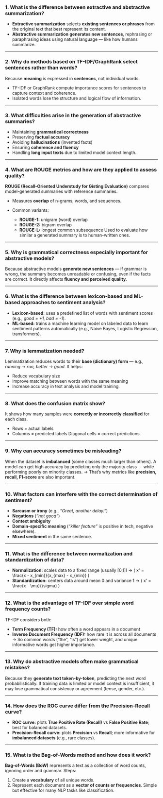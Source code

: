### **1. What is the difference between extractive and abstractive summarization?**

* **Extractive summarization** selects **existing sentences or phrases** from the original text that best represent its content.
* **Abstractive summarization** **generates new sentences**, rephrasing or paraphrasing ideas using natural language — like how humans summarize.

---

### **2. Why do methods based on TF-IDF/GraphRank select sentences rather than words?**

Because **meaning** is expressed in **sentences**, not individual words.

* TF-IDF or GraphRank compute importance scores for sentences to capture context and coherence.
* Isolated words lose the structure and logical flow of information.

---

### **3. What difficulties arise in the generation of abstractive summaries?**

* Maintaining **grammatical correctness**
* Preserving **factual accuracy**
* Avoiding **hallucinations** (invented facts)
* Ensuring **coherence and fluency**
* Handling **long input texts** due to limited model context length.

---

### **4. What are ROUGE metrics and how are they applied to assess quality?**

**ROUGE (Recall-Oriented Understudy for Gisting Evaluation)** compares model-generated summaries with reference summaries.

* Measures **overlap** of n-grams, words, and sequences.
* Common variants:

  * **ROUGE-1:** unigram (word) overlap
  * **ROUGE-2:** bigram overlap
  * **ROUGE-L:** longest common subsequence
    Used to evaluate how similar a generated summary is to human-written ones.

---

### **5. Why is grammatical correctness especially important for abstractive models?**

Because abstractive models **generate new sentences** — if grammar is wrong, the summary becomes unreadable or confusing, even if the facts are correct.
It directly affects **fluency and perceived quality**.

---

### **6. What is the difference between lexicon-based and ML-based approaches to sentiment analysis?**

* **Lexicon-based:** uses a predefined list of words with sentiment scores (e.g., *good = +1, bad = -1*).
* **ML-based:** trains a machine learning model on labeled data to learn sentiment patterns automatically (e.g., Naive Bayes, Logistic Regression, transformers).

---

### **7. Why is lemmatization needed?**

Lemmatization reduces words to their **base (dictionary) form** — e.g., *running → run, better → good.*
It helps:

* Reduce vocabulary size
* Improve matching between words with the same meaning
* Increase accuracy in text analysis and model training.

---

### **8. What does the confusion matrix show?**

It shows how many samples were **correctly or incorrectly classified** for each class.

* Rows = actual labels
* Columns = predicted labels
  Diagonal cells = correct predictions.

---

### **9. Why can accuracy sometimes be misleading?**

When the dataset is **imbalanced** (some classes much larger than others).
A model can get high accuracy by predicting only the majority class — while performing poorly on minority classes.
→ That’s why metrics like **precision, recall, F1-score** are also important.

---

### **10. What factors can interfere with the correct determination of sentiment?**

* **Sarcasm or irony** (e.g., *“Great, another delay.”*)
* **Negations** (*“not good”*)
* **Context ambiguity**
* **Domain-specific meaning** (*“killer feature”* is positive in tech, negative elsewhere).
* **Mixed sentiment** in the same sentence.

---

### **11. What is the difference between normalization and standardization of data?**

* **Normalization:** scales data to a fixed range (usually [0,1])
  → ( x' = \frac{x - x_{min}}{x_{max} - x_{min}} )
* **Standardization:** centers data around mean 0 and variance 1
  → ( x' = \frac{x - \mu}{\sigma} )

---

### **12. What is the advantage of TF-IDF over simple word frequency counts?**

TF-IDF considers both:

* **Term Frequency (TF):** how often a word appears in a document
* **Inverse Document Frequency (IDF):** how rare it is across all documents
  → So common words (“the”, “is”) get lower weight, and unique informative words get higher importance.

---

### **13. Why do abstractive models often make grammatical mistakes?**

Because they **generate text token-by-token**, predicting the next word probabilistically.
If training data is limited or model context is insufficient, it may lose grammatical consistency or agreement (tense, gender, etc.).

---

### **14. How does the ROC curve differ from the Precision-Recall curve?**

* **ROC curve:** plots **True Positive Rate (Recall)** vs **False Positive Rate**; best for balanced datasets.
* **Precision-Recall curve:** plots **Precision** vs **Recall**; more informative for **imbalanced datasets** (e.g., rare classes).

---

### **15. What is the Bag-of-Words method and how does it work?**

**Bag-of-Words (BoW)** represents a text as a collection of word counts, ignoring order and grammar.
Steps:

1. Create a **vocabulary** of all unique words.
2. Represent each document as a **vector of counts or frequencies**.
   Simple but effective for many NLP tasks like classification.
